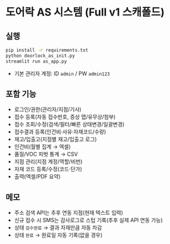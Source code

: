 # 도어락 AS 시스템 (Full v1 스캐폴드)

## 실행
```bash
pip install -r requirements.txt
python doorlock_as_init.py
streamlit run as_app.py
```
- 기본 관리자 계정: ID `admin` / PW `admin123`

## 포함 기능
- 로그인/권한(관리자/지점/기사)
- 접수 등록(자동 접수번호, 증상 맵/유무상/첨부)
- 접수 조회/수정(검색/필터/빠른 상태변경/일괄변경)
- 접수결과 등록(인건비·사유·자재코드/수량)
- 재고/입출고(지점별 재고/입출고 로그)
- 인건비(월별 집계 → 엑셀)
- 품질/VOC 피벗 통계 → CSV
- 지점 관리(지점 계정/역할/비번)
- 자재 코드 등록/수정(코드·단가)
- 출력(엑셀/PDF 요약)

## 메모
- 주소 검색 API는 추후 연동 지점(현재 텍스트 입력)
- 신규 접수 시 SMS는 감사로그로 스텁 기록(추후 실제 API 연동 가능)
- 상태 `검수완료` → 결과 자재만큼 자동 차감
- 상태 `완료` → 완료일 자동 기록(없을 경우)
